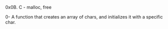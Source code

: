 0x0B. C - malloc, free

0- A function that creates an array of chars, and initializes it with a specific char.

